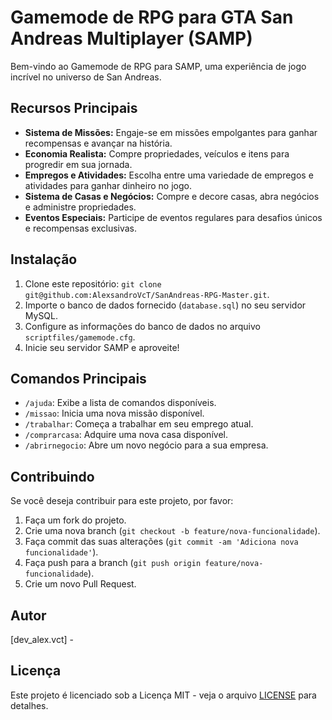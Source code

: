 # Gamemode de RPG para GTA San Andreas Multiplayer (SAMP)

Bem-vindo ao Gamemode de RPG para SAMP, uma experiência de jogo incrível no universo de San Andreas.

## Recursos Principais

- **Sistema de Missões:** Engaje-se em missões empolgantes para ganhar recompensas e avançar na história.
- **Economia Realista:** Compre propriedades, veículos e itens para progredir em sua jornada.
- **Empregos e Atividades:** Escolha entre uma variedade de empregos e atividades para ganhar dinheiro no jogo.
- **Sistema de Casas e Negócios:** Compre e decore casas, abra negócios e administre propriedades.
- **Eventos Especiais:** Participe de eventos regulares para desafios únicos e recompensas exclusivas.

## Instalação

1. Clone este repositório: `git clone git@github.com:AlexsandroVcT/SanAndreas-RPG-Master.git`.
2. Importe o banco de dados fornecido (`database.sql`) no seu servidor MySQL.
3. Configure as informações do banco de dados no arquivo `scriptfiles/gamemode.cfg`.
4. Inicie seu servidor SAMP e aproveite!

## Comandos Principais

- `/ajuda`: Exibe a lista de comandos disponíveis.
- `/missao`: Inicia uma nova missão disponível.
- `/trabalhar`: Começa a trabalhar em seu emprego atual.
- `/comprarcasa`: Adquire uma nova casa disponível.
- `/abrirnegocio`: Abre um novo negócio para a sua empresa.

## Contribuindo

Se você deseja contribuir para este projeto, por favor:

1. Faça um fork do projeto.
2. Crie uma nova branch (`git checkout -b feature/nova-funcionalidade`).
3. Faça commit das suas alterações (`git commit -am 'Adiciona nova funcionalidade'`).
4. Faça push para a branch (`git push origin feature/nova-funcionalidade`).
5. Crie um novo Pull Request.

## Autor

[dev_alex.vct] -

## Licença

Este projeto é licenciado sob a Licença MIT - veja o arquivo [LICENSE](LICENSE) para detalhes.
